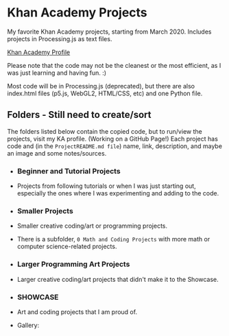 # Khan Academy Projects
 My favorite Khan Academy projects, starting from March 2020. Includes projects in Processing.js as text files.

  [Khan Academy Profile](https://www.khanacademy.org/profile/kaid_861909786767545381407237/projects)

Please note that the code may not be the cleanest or the most efficient, as I was just learning and having fun. :)

Most code will be in Processing.js (deprecated), but there are also index.html files (p5.js, WebGL2, HTML/CSS, etc) and one Python file.


 ## Folders - Still need to create/sort
  The folders listed below contain the copied code, but to run/view the projects, visit my KA profile. (Working on a GitHub Page!)
  Each project has code and (in the `ProjectREADME.md file`) name, link, description, and maybe an image and some notes/sources.

 - ### Beginner and Tutorial Projects
 - Projects from following tutorials or when I was just starting out, especially the ones where I was experimenting and adding to the code.

 - ### Smaller Projects
 - Smaller creative coding/art or programming projects.
 - There is a subfolder, `0 Math and Coding Projects` with more math or computer science-related projects.

 - ### Larger Programming Art Projects
 - Larger creative coding/art projects that didn't make it to the Showcase.
 
 - ### SHOWCASE
 - Art and coding projects that I am proud of.
 - Gallery:

